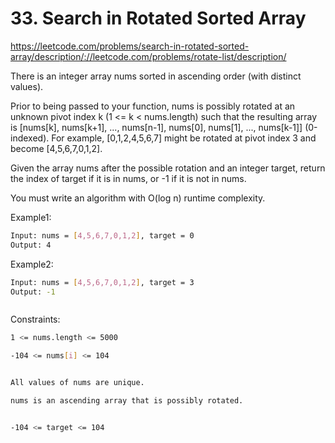 
# 33. Search in Rotated Sorted Array





https://leetcode.com/problems/search-in-rotated-sorted-array/description/://leetcode.com/problems/rotate-list/description/

There is an integer array nums sorted in ascending order (with distinct values).

Prior to being passed to your function, nums is possibly rotated at an unknown pivot index k (1 <= k < nums.length) such that the resulting array is [nums[k], nums[k+1], ..., nums[n-1], nums[0], nums[1], ..., nums[k-1]] (0-indexed). For example, [0,1,2,4,5,6,7] might be rotated at pivot index 3 and become [4,5,6,7,0,1,2].

Given the array nums after the possible rotation and an integer target, return the index of target if it is in nums, or -1 if it is not in nums.

You must write an algorithm with O(log n) runtime complexity.



 
Example1:
```bash
Input: nums = [4,5,6,7,0,1,2], target = 0
Output: 4


```

Example2:
```bash
Input: nums = [4,5,6,7,0,1,2], target = 3
Output: -1



```



Constraints:

```bash
1 <= nums.length <= 5000

-104 <= nums[i] <= 104


All values of nums are unique.

nums is an ascending array that is possibly rotated.


-104 <= target <= 104
```




 